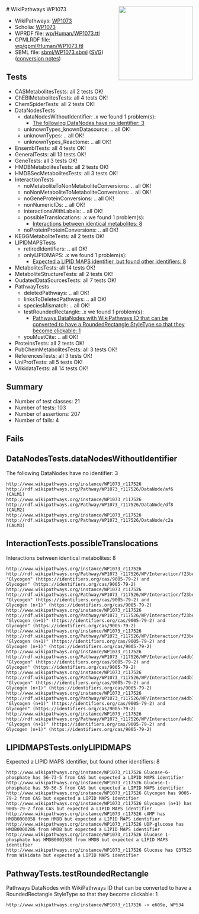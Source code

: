 <img style="float: right; width: 200px" src="../logo.png" />
# WikiPathways WP1073

* WikiPathways: [WP1073](https://identifiers.org/wikipathways:WP1073)
* Scholia: [WP1073](https://scholia.toolforge.org/wikipathways/WP1073)
* WPRDF file: [wp/Human/WP1073.ttl](../wp/Human/WP1073.ttl)
* GPMLRDF file: [wp/gpml/Human/WP1073.ttl](../wp/gpml/Human/WP1073.ttl)
* SBML file: [sbml/WP1073.sbml](../sbml/WP1073.sbml) ([SVG](../sbml/WP1073.svg)) ([conversion notes](../sbml/WP1073.txt))

## Tests
* CASMetabolitesTests: all 2 tests OK!
* ChEBIMetabolitesTests: all 4 tests OK!
* ChemSpiderTests: all 2 tests OK!
* DataNodesTests
    * dataNodesWithoutIdentifier: .x we found 1 problem(s):
        * [The following DataNodes have no identifier: 3](#d2d32fa2)
    * unknownTypes_knownDatasource: .. all OK!
    * unknownTypes: .. all OK!
    * unknownTypes_Reactome: .. all OK!
* EnsemblTests: all 4 tests OK!
* GeneralTests: all 13 tests OK!
* GeneTests: all 3 tests OK!
* HMDBMetabolitesTests: all 2 tests OK!
* HMDBSecMetabolitesTests: all 3 tests OK!
* InteractionTests
    * noMetaboliteToNonMetaboliteConversions: .. all OK!
    * noNonMetaboliteToMetaboliteConversions: .. all OK!
    * noGeneProteinConversions: .. all OK!
    * nonNumericIDs: .. all OK!
    * interactionsWithLabels: .. all OK!
    * possibleTranslocations: .x we found 1 problem(s):
        * [Interactions between identical metabolites: 8](#d59038cb)
    * noProteinProteinConversions: .. all OK!
* KEGGMetaboliteTests: all 2 tests OK!
* LIPIDMAPSTests
    * retiredIdentifiers: .. all OK!
    * onlyLIPIDMAPS: .x we found 1 problem(s):
        * [Expected a LIPID MAPS identifier, but found other identifiers: 8](#48cc60bf)
* MetabolitesTests: all 14 tests OK!
* MetaboliteStructureTests: all 2 tests OK!
* OudatedDataSourcesTests: all 7 tests OK!
* PathwayTests
    * deletedPathways: .. all OK!
    * linksToDeletedPathways: .. all OK!
    * speciesMismatch: .. all OK!
    * testRoundedRectangle: .x we found 1 problem(s):
        * [Pathways DataNodes with WikiPathways ID that can be converted to have a RoundedRectangle StyleType so that they become clickable: 1](#9fbad3cb)
    * youMustCite: .. all OK!
* ProteinsTests: all 2 tests OK!
* PubChemMetabolitesTests: all 3 tests OK!
* ReferencesTests: all 3 tests OK!
* UniProtTests: all 5 tests OK!
* WikidataTests: all 14 tests OK!


## Summary

* Number of test classes: 21
* Number of tests: 103
* Number of assertions: 207
* Number of fails: 4

## Fails

<a name="d2d32fa2" />

## DataNodesTests.dataNodesWithoutIdentifier

The following DataNodes have no identifier: 3
```
http://www.wikipathways.org/instance/WP1073_r117526 http://rdf.wikipathways.org/Pathway/WP1073_r117526/DataNode/af6 (CALM1)
http://www.wikipathways.org/instance/WP1073_r117526 http://rdf.wikipathways.org/Pathway/WP1073_r117526/DataNode/df8 (CALM2)
http://www.wikipathways.org/instance/WP1073_r117526 http://rdf.wikipathways.org/Pathway/WP1073_r117526/DataNode/c2a (CALM3)
```

<a name="d59038cb" />

## InteractionTests.possibleTranslocations

Interactions between identical metabolites: 8
```
http://www.wikipathways.org/instance/WP1073_r117526 http://rdf.wikipathways.org/Pathway/WP1073_r117526/WP/Interaction/f23be "Glycogen" (https://identifiers.org/cas/9005-79-2) and 
Glycogen" (https://identifiers.org/cas/9005-79-2)
http://www.wikipathways.org/instance/WP1073_r117526 http://rdf.wikipathways.org/Pathway/WP1073_r117526/WP/Interaction/f23be "Glycogen" (https://identifiers.org/cas/9005-79-2) and 
Glycogen (n+1)" (https://identifiers.org/cas/9005-79-2)
http://www.wikipathways.org/instance/WP1073_r117526 http://rdf.wikipathways.org/Pathway/WP1073_r117526/WP/Interaction/f23be "Glycogen (n+1)" (https://identifiers.org/cas/9005-79-2) and 
Glycogen" (https://identifiers.org/cas/9005-79-2)
http://www.wikipathways.org/instance/WP1073_r117526 http://rdf.wikipathways.org/Pathway/WP1073_r117526/WP/Interaction/f23be "Glycogen (n+1)" (https://identifiers.org/cas/9005-79-2) and 
Glycogen (n+1)" (https://identifiers.org/cas/9005-79-2)
http://www.wikipathways.org/instance/WP1073_r117526 http://rdf.wikipathways.org/Pathway/WP1073_r117526/WP/Interaction/a4db7 "Glycogen" (https://identifiers.org/cas/9005-79-2) and 
Glycogen" (https://identifiers.org/cas/9005-79-2)
http://www.wikipathways.org/instance/WP1073_r117526 http://rdf.wikipathways.org/Pathway/WP1073_r117526/WP/Interaction/a4db7 "Glycogen" (https://identifiers.org/cas/9005-79-2) and 
Glycogen (n+1)" (https://identifiers.org/cas/9005-79-2)
http://www.wikipathways.org/instance/WP1073_r117526 http://rdf.wikipathways.org/Pathway/WP1073_r117526/WP/Interaction/a4db7 "Glycogen (n+1)" (https://identifiers.org/cas/9005-79-2) and 
Glycogen" (https://identifiers.org/cas/9005-79-2)
http://www.wikipathways.org/instance/WP1073_r117526 http://rdf.wikipathways.org/Pathway/WP1073_r117526/WP/Interaction/a4db7 "Glycogen (n+1)" (https://identifiers.org/cas/9005-79-2) and 
Glycogen (n+1)" (https://identifiers.org/cas/9005-79-2)
```

<a name="48cc60bf" />

## LIPIDMAPSTests.onlyLIPIDMAPS

Expected a LIPID MAPS identifier, but found other identifiers: 8
```
http://www.wikipathways.org/instance/WP1073_r117526 Glucose-6-phosphate has 56-73-5 from CAS but expected a LIPID MAPS identifier
http://www.wikipathways.org/instance/WP1073_r117526 Glucose-1-phosphate has 59-56-3 from CAS but expected a LIPID MAPS identifier
http://www.wikipathways.org/instance/WP1073_r117526 Glycogen has 9005-79-2 from CAS but expected a LIPID MAPS identifier
http://www.wikipathways.org/instance/WP1073_r117526 Glycogen (n+1) has 9005-79-2 from CAS but expected a LIPID MAPS identifier
http://www.wikipathways.org/instance/WP1073_r117526 cAMP has HMDB0000058 from HMDB but expected a LIPID MAPS identifier
http://www.wikipathways.org/instance/WP1073_r117526 UDP-glucose has HMDB0000286 from HMDB but expected a LIPID MAPS identifier
http://www.wikipathways.org/instance/WP1073_r117526 Glucose 1-phosphate has HMDB0001586 from HMDB but expected a LIPID MAPS identifier
http://www.wikipathways.org/instance/WP1073_r117526 Glucose has Q37525 from Wikidata but expected a LIPID MAPS identifier
```

<a name="9fbad3cb" />

## PathwayTests.testRoundedRectangle

Pathways DataNodes with WikiPathways ID that can be converted to have a RoundedRectangle StyleType so that they become clickable: 1
```
http://www.wikipathways.org/instance/WP1073_r117526 -> e609e, WP534
 ```

